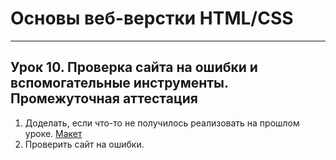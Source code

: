 # Основы веб-верстки HTML/CSS
<hr>



## Урок 10. Проверка сайта на ошибки и вспомогательные инструменты. Промежуточная аттестация

1. Доделать, если что-то не получилось реализовать на прошлом уроке. [Макет](https://www.figma.com/file/mnLY69cYE5cqWM5w6n5hXx/Seo-%26-Digital-Marketing-Landing-Page?node-id=190%3A1194)
2. Проверить сайт на ошибки.